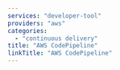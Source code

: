 ```yaml
---
services: "developer-tool"
providers: "aws"
categories:
  - "continuous delivery"
title: "AWS CodePipeline"
linkTitle: "AWS CodePipeline"
---
```

